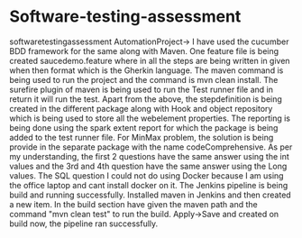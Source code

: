 # Software-testing-assessment
softwaretestingassessment
AutomationProject-> I have used the cucumber BDD framework for the same along with Maven. One feature file is being created saucedemo.feature where in all the steps are being
written in given when then format which is the Gherkin language. The maven command is being used to run the project and the command is mvn clean install.
The surefire plugin of maven is being used to run the Test runner file and in return it will run the test.
Apart from the above, the stepdefinition is being created in the different package along with Hook and object repository which is being used to store all the webelement properties.
The reporting is being done using the spark extent report for which the package is being added to the test runner file.
For MinMax problem, the solution is being provide in the separate package with the name codeComprehensive. As per my understanding, the first 2 questions have the same answer
using the int values and the 3rd and 4th question have the same answer using the Long values.
The SQL question I could not do using Docker because I am using the office laptop and cant install docker on it.
The Jenkins pipeline is being build and running successfully.
Installed maven in Jenkins and then created a new item. In the build section have given the maven path and the command "mvn clean test" to run the build. Apply->Save and 
created on build now, the pipeline ran successfully.
